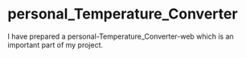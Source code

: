 # personal_Temperature_Converter
I have prepared a personal-Temperature_Converter-web which is an important part of my project.
